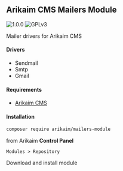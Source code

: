 ## Arikaim CMS Mailers Module
![1.0.0](https://img.shields.io/github/release/arikaim/mailers-module.svg)
![GPLv3](https://img.shields.io/badge/License-GPLv3-blue.svg)


Mailer drivers for Arikaim CMS 


#### Drivers
 * Sendmail
 * Smtp
 * Gmail


#### Requirements 
  * [Arikaim CMS](https://github.com/arikaim/arikaim) 


#### Installation

```sh
composer require arikaim/mailers-module
```

from Arikaim **Control Panel**
```
Modules > Repository 
```

Download and install module

